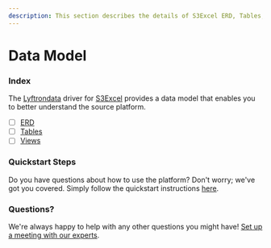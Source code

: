 ```yaml
---
description: This section describes the details of S3Excel ERD, Tables, and Views.
---
```


# Data Model

### Index

The [Lyftrondata](https://www.lyftrondata.com/) driver for [S3Excel](https://lyftrondata.z13.web.core.windows.net/integration/technology-analytics/amazon-s3-excel/) provides a data model that enables you to better understand the source platform.

* [ ] [ERD](../../amazon-s3/data-model/erd.md)
* [ ] [Tables](../../amazon-s3/data-model/tables.md)
* [ ] [Views](../../amazon-s3/data-model/views.md)

### Quickstart Steps

Do you have questions about how to use the platform? Don't worry; we've got you covered. Simply follow the quickstart instructions [here](https://app.gitbook.com/o/wtkDnJM7XX3whUqN09p1/s/lTEE4RQvO3RwZSpc3Y6M/\~/changes/14/technology-analytics/amazon-s3-1).

### Questions? <a href="#questions" id="questions"></a>

We're always happy to help with any other questions you might have! [Set up a meeting with our experts](https://www.lyftrondata.com/book-a-meeting/).
